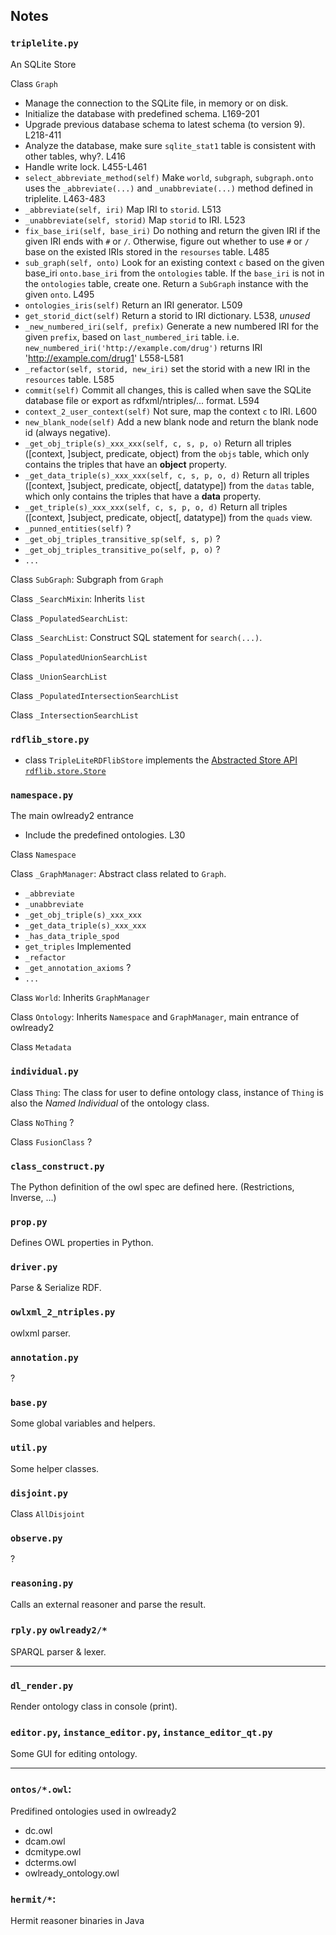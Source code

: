 ## Notes
### `triplelite.py`
 An SQLite Store

 Class `Graph`
  - Manage the connection to the SQLite file, in memory or on disk.
  - Initialize the database with predefined schema. L169-201
  - Upgrade previous database schema to latest schema (to version 9). L218-411
  - Analyze the database, make sure `sqlite_stat1` table is consistent with other tables, why?. L416
  - Handle write lock. L455-L461
  - `select_abbreviate_method(self)` Make `world`, `subgraph`, `subgraph.onto` uses the `_abbreviate(...)` and
    `_unabbreviate(...)` method defined in triplelite. L463-483
  - `_abbreviate(self, iri)` Map IRI to `storid`.  L513
  - `_unabbreviate(self, storid)` Map `storid` to IRI. L523
  - `fix_base_iri(self, base_iri)` Do nothing and return the given IRI if the given IRI ends with `#` or `/`. 
    Otherwise, figure out whether to use `#` or `/` base on the existed IRIs stored in the `resourses` table. L485
  - `sub_graph(self, onto)`  Look for an existing context `c` based on the given base_iri `onto.base_iri` from the `ontologies` table.
   If the `base_iri` is not in the `ontologies` table, create one. Return a `SubGraph` instance with the given `onto`. L495
  - `ontologies_iris(self)` Return an IRI generator. L509
  - `get_storid_dict(self)` Return a storid to IRI dictionary. L538, *unused*
  - `_new_numbered_iri(self, prefix)` Generate a new numbered IRI for the given `prefix`, based on `last_numbered_iri` table. 
    i.e. `new_numbered_iri('http://example.com/drug')` returns IRI 'http://example.com/drug1' L558-L581
  - `_refactor(self, storid, new_iri)` set the storid with a new IRI in the `resources` table. L585
  - `commit(self)` Commit all changes, this is called when save the SQLite database file or export as rdfxml/ntriples/... format. L594
  - `context_2_user_context(self)` Not sure, map the context `c` to IRI. L600
  - `new_blank_node(self)` Add a new blank node and return the blank node id (always negative).
  - `_get_obj_triple(s)_xxx_xxx(self, c, s, p, o)`  Return all triples ([context, ]subject, predicate, object) from the `objs` table, which only contains the triples that have an **object** property.
  - `_get_data_triple(s)_xxx_xxx(self, c, s, p, o, d)` Return all triples ([context, ]subject, predicate, object[, datatype]) from the `datas` table, which only contains the triples that have a **data** property.
  - `_get_triple(s)_xxx_xxx(self, c, s, p, o, d)` Return all triples ([context, ]subject, predicate, object[, datatype]) from the `quads` view.
  - `_punned_entities(self)` ?
  - `_get_obj_triples_transitive_sp(self, s, p)` ?
  - `_get_obj_triples_transitive_po(self, p, o)` ?
  - `...`

  Class `SubGraph`: Subgraph from `Graph`
    
  Class `_SearchMixin`: Inherits `list`

  Class `_PopulatedSearchList`: 

  Class `_SearchList`: Construct SQL statement for `search(...)`.

  Class `_PopulatedUnionSearchList`
  
  Class `_UnionSearchList`
  
  Class `_PopulatedIntersectionSearchList`
  
  Class `_IntersectionSearchList`

### `rdflib_store.py`

  - class `TripleLiteRDFlibStore` implements the [Abstracted Store API `rdflib.store.Store`](https://rdflib.readthedocs.io/en/stable/apidocs/rdflib.html#rdflib.store.Store)

### `namespace.py`
  
  The main owlready2 entrance 
  - Include the predefined ontologies. L30
  
  Class `Namespace`
  
  Class `_GraphManager`: Abstract class related to `Graph`.
  - `_abbreviate`
  - `_unabbreviate`
  - `_get_obj_triple(s)_xxx_xxx`
  - `_get_data_triple(s)_xxx_xxx`
  - `_has_data_triple_spod`
  - `get_triples` Implemented
  - `_refactor`
  - `_get_annotation_axioms` ?
  - `...`

  Class `World`: Inherits `GraphManager`
  
  Class `Ontology`: Inherits `Namespace` and `GraphManager`, main entrance of owlready2

  Class `Metadata`

### `individual.py`
Class `Thing`: The class for user to define ontology class, instance of `Thing` is also the *Named Individual* of the ontology class.

Class `NoThing` ?

Class `FusionClass` ?

### `class_construct.py`
The Python definition of the owl spec are defined here. (Restrictions, Inverse, ...)

### `prop.py`
Defines OWL properties in Python.

### `driver.py`
Parse & Serialize RDF.

### `owlxml_2_ntriples.py`
owlxml parser. 

### `annotation.py` 
?

### `base.py`
Some global variables and helpers.

### `util.py`
Some helper classes.

### `disjoint.py`
Class `AllDisjoint`

### `observe.py` 
?

### `reasoning.py`
Calls an external reasoner and parse the result.

### `rply.py` `owlready2/*`
SPARQL parser & lexer.

--- 
### `dl_render.py`
Render ontology class in console (print).

###  `editor.py`, `instance_editor.py`, `instance_editor_qt.py`
Some GUI for editing ontology.

---
### `ontos/*.owl`: 
Predifined ontologies used in owlready2
 - dc.owl
 - dcam.owl
 - dcmitype.owl
 - dcterms.owl
 - owlready_ontology.owl

### `hermit/*`:
Hermit reasoner binaries in Java